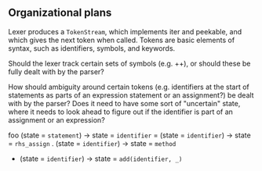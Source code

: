## Organizational plans

Lexer produces a `TokenStream`, which implements iter and peekable, and which gives the next token when called.
Tokens are basic elements of syntax, such as identifiers, symbols, and keywords.

Should the lexer track certain sets of symbols (e.g. ++), or should these be fully dealt with by the parser?

How should ambiguity around certain tokens (e.g. identifiers at the start of statements as parts of an expression statement or an assignment?) be dealt with by the parser? Does it need to have some sort of "uncertain" state, where it needs to look ahead to figure out if the identifier is part of an assignment or an expression?

foo (state = `statement`) -> state = `identifier`
= (state = `identifier`) -> state = `rhs_assign`
. (state = `identifier`) -> state = `method`

- (state = `identifier`) -> state = `add(identifier, _)`
